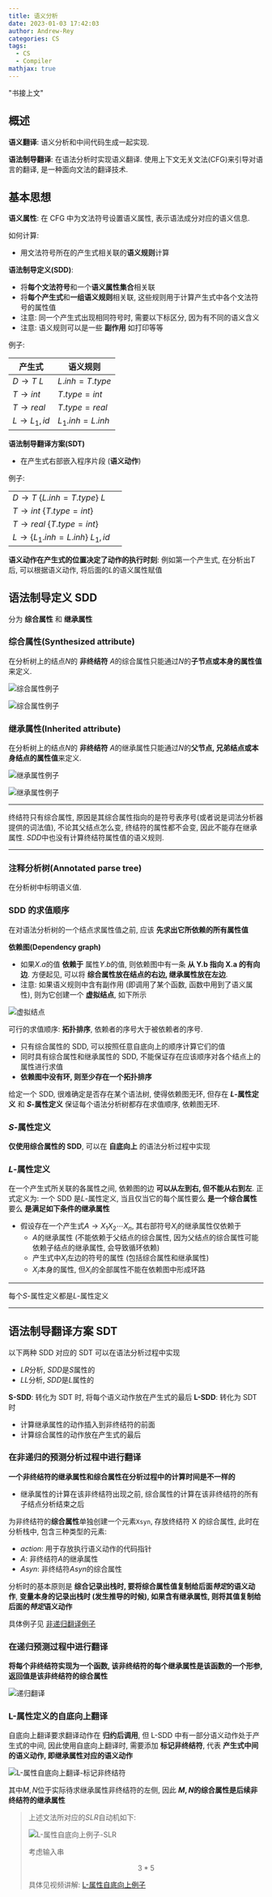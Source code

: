 ```yaml
---
title: 语义分析
date: 2023-01-03 17:42:03
author: Andrew-Rey
categories: CS
tags:
  - CS
  - Compiler
mathjax: true
---
```


"书接上文"

<!--more-->

## 概述

**语义翻译**: 语义分析和中间代码生成一起实现.

**语法制导翻译**: 在语法分析时实现语义翻译. 使用上下文无关文法(CFG)来引导对语言的翻译, 是一种面向文法的翻译技术.

## 基本思想

**语义属性**: 在 CFG 中为文法符号设置语义属性, 表示语法成分对应的语义信息.

如何计算:

- 用文法符号所在的产生式相关联的**语义规则**计算

**语法制导定义(SDD)**:

- 将**每个文法符号**和一个**语义属性集合**相关联
- 将**每个产生式**和**一组语义规则**相关联, 这些规则用于计算产生式中各个文法符号的属性值
- 注意: 同一个产生式出现相同符号时, 需要以下标区分, 因为有不同的语义含义
- 注意: 语义规则可以是一些 **副作用** 如打印等等

例子:

| 产生式                  | 语义规则          |
| ----------------------- | ----------------- |
| $D \rightarrow T\ L$    | $L.inh = T.type$  |
| $T \rightarrow int$     | $T.type = int$    |
| $T \rightarrow real$    | $T.type = real$   |
| $L \rightarrow L_1, id$ | $L_1.inh = L.inh$ |

**语法制导翻译方案(SDT)**

- 在产生式右部嵌入程序片段 (**语义动作**)

例子:

|                                              |     |
| -------------------------------------------- | --- |
| $D \rightarrow T\ \{L.inh = T.type\}\ L$     |
| $T \rightarrow int\ \{T.type = int\}$        |
| $T \rightarrow real\ \{T.type = int\}$       |
| $L \rightarrow \{L_1.inh = L.inh\}\ L_1, id$ |

**语义动作在产生式的位置决定了动作的执行时刻**: 例如第一个产生式, 在分析出$T$后, 可以根据语义动作, 将后面的$L$的语义属性赋值

## 语法制导定义 SDD

分为 **综合属性** 和 **继承属性**

### 综合属性(Synthesized attribute)

在分析树上的结点$N$的 **非终结符** $A$的综合属性只能通过$N$的**子节点或本身的属性值**来定义.

![综合属性例子](综合属性.png)

![综合属性例子](综合属性2.png)

### 继承属性(Inherited attribute)

在分析树上的结点$N$的 **非终结符** $A$的继承属性只能通过$N$的**父节点, 兄弟结点或本身结点的属性值**来定义.

![继承属性例子](继承属性.png)

![继承属性例子](继承属性2.png)

---

终结符只有综合属性, 原因是其综合属性指向的是符号表序号(或者说是词法分析器提供的词法值), 不论其父结点怎么变, 终结符的属性都不会变, 因此不能存在继承属性. $SDD$中也没有计算终结符属性值的语义规则.

---

### 注释分析树(Annotated parse tree)

在分析树中标明语义值.

### SDD 的求值顺序

在对语法分析树的一个结点求属性值之前, 应该 **先求出它所依赖的所有属性值**

**依赖图(Dependency graph)**

- 如果$X.a$的值 **依赖于** 属性$Y.b$的值, 则依赖图中有一条 **从 Y.b 指向 X.a 的有向边**. 方便起见, 可以将 **综合属性放在结点的右边, 继承属性放在左边**.
- 注意: 如果语义规则中含有副作用 (即调用了某个函数, 函数中用到了语义属性), 则为它创建一个 **虚拟结点**, 如下所示

![虚拟结点](虚拟结点.png)

可行的求值顺序: **拓扑排序**, 依赖者的序号大于被依赖者的序号.

- 只有综合属性的 SDD, 可以按照任意自底向上的顺序计算它们的值
- 同时具有综合属性和继承属性的 SDD, 不能保证存在应该顺序对各个结点上的属性进行求值
- **依赖图中没有环, 则至少存在一个拓扑排序**

给定一个 SDD, 很难确定是否存在某个语法树, 使得依赖图无环, 但存在 **$L$-属性定义** 和 **$S$-属性定义** 保证每个语法分析树都存在求值顺序, 依赖图无环.

### $S$-属性定义

**仅使用综合属性的 SDD**, 可以在 **自底向上** 的语法分析过程中实现

### $L$-属性定义

在一个产生式所关联的各属性之间, 依赖图的边 **可以从左到右, 但不能从右到左**. 正式定义为: 一个 SDD 是$L$-属性定义, 当且仅当它的每个属性要么 **是一个综合属性** 要么 **是满足如下条件的继承属性**

- 假设存在一个产生式$A \rightarrow X_1X_2\cdots X_n$, 其右部符号$X_i$的继承属性仅依赖于
  - $A$的继承属性 (不能依赖于父结点的综合属性, 因为父结点的综合属性可能依赖子结点的继承属性, 会导致循环依赖)
  - 产生式中$X_i$左边的符号的属性 (包括综合属性和继承属性)
  - $X_i$本身的属性, 但$X_i$的全部属性不能在依赖图中形成环路

---

每个$S$-属性定义都是$L$-属性定义

---

## 语法制导翻译方案 SDT

以下两种 SDD 对应的 SDT 可以在语法分析过程中实现

- $LR$分析, $SDD$是$S$属性的
- $LL$分析, $SDD$是$L$属性的

**S-SDD**: 转化为 SDT 时, 将每个语义动作放在产生式的最后
**L-SDD**: 转化为 SDT 时

- 计算继承属性的动作插入到非终结符的前面
- 计算综合属性的动作放在产生式的最后

### 在非递归的预测分析过程中进行翻译

**一个非终结符的继承属性和综合属性在分析过程中的计算时间是不一样的**

- 继承属性的计算在该非终结符出现之前, 综合属性的计算在该非终结符的所有子结点分析结束之后

为非终结符的**综合属性**单独创建一个元素`Xsyn`, 存放终结符 X 的综合属性, 此时在分析栈中, 包含三种类型的元素:

- $action$: 用于存放执行语义动作的代码指针
- $A$: 非终结符$A$的继承属性
- $Asyn$: 非终结符$Asyn$的综合属性

分析时的基本原则是 **综合记录出栈时, 要将综合属性值复制给后面*特定*的语义动作**, **变量本身的记录出栈时 (发生推导的时候), 如果含有继承属性, 则将其值复制给后面的*特定*语义动作**

具体例子见 [非递归翻译例子](https://www.bilibili.com/video/BV1zW411t7YE?p=40&vd_source=698de1256a0048d0fd59d2f1bc3e109b)

### 在递归预测过程中进行翻译

**将每个非终结符实现为一个函数, 该非终结符的每个继承属性是该函数的一个形参, 返回值是该非终结符的综合属性**

![递归翻译](递归翻译.jpg)

### L-属性定义的自底向上翻译

自底向上翻译要求翻译动作在 **归约后调用**, 但 L-SDD 中有一部分语义动作处于产生式的中间, 因此使用自底向上翻译时, 需要添加 **标记非终结符**, 代表 **产生式中间的语义动作, 即继承属性对应的语义动作**

![L-属性自底向上翻译-标记非终结符](L-属性自底向上-标记非终结符.jpg)

其中$M, N$位于实际待求继承属性非终结符的左侧, 因此 **$M, N$的综合属性是后续非终结符的继承属性**

> 上述文法所对应的$SLR$自动机如下:
>
> ![L-属性自底向上例子-SLR](L-属性自底向上SLR)
>
> 考虑输入串
>
> $$
> 3 * 5
> $$
>
> 具体见视频讲解: [L-属性自底向上例子](https://www.bilibili.com/video/BV1zW411t7YE?p=42&vd_source=698de1256a0048d0fd59d2f1bc3e109b)
